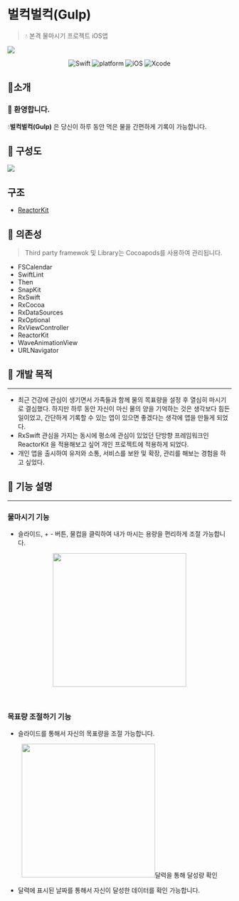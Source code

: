 # 벌컥벌컥(Gulp)
> 💧 본격 물마시기 프로젝트 iOS앱

<img src="https://user-images.githubusercontent.com/59601439/115199996-bd370800-a12e-11eb-8f70-bc1ab0a0c97d.PNG">

<p align="center">
  <img alt="Swift" src="https://img.shields.io/badge/Swift-5.2-orange.svg">
  <img alt="platform" src="https://img.shields.io/badge/platform-iOS-lightgrey">
  <img alt="iOS" src="https://img.shields.io/badge/iOS-14.1%2B-yellow">
  <img alt="Xcode" src="https://img.shields.io/badge/xcode-12.5-blue">
</p>

## 📝소개
### 👋 환영합니다.
💧**벌컥벌컥(Gulp)** 은 당신이 하루 동안 먹은 물을 간편하게 기록이 가능합니다.

## 🔎 구성도
<img src="https://user-images.githubusercontent.com/59601439/115507144-b3401100-a2b6-11eb-851f-004131149e61.png">

## 구조
- [ReactorKit](https://github.com/ReactorKit/ReactorKit)

## 📕 의존성
> Third party framewok 및 Library는 Cocoapods를 사용하여 관리됩니다.

- FSCalendar
- SwiftLint
- Then
- SnapKit
- RxSwift
- RxCocoa
- RxDataSources
- RxOptional
- RxViewController
- ReactorKit
- WaveAnimationView
- URLNavigator

## 🏃 개발 목적
---
- 최근 건강에 관심이 생기면서 가족들과 함께 물의 목표량을 설정 후 열심히 마시기로 결심했다. 하지만 하루 동안 자신이 마신 물의 양을 기억하는 것은 생각보다 힘든 일이었고, 간단하게 기록할 수 있는 앱이 있으면 좋겠다는 생각에 앱을 만들게 되었다.
- RxSwift 관심을 가지는 동시에 평소에 관심이 있었던 단방향 프레임워크인 ReactorKit 을 적용해보고 싶어 개인 프로젝트에 적용하게 되었다.
- 개인 앱을 출시하여 유저와 소통, 서비스를 보완 및 확장, 관리를 해보는 경험을 하고 싶었다.

## 🔫 기능 설명
---
### 물마시기 기능
- 슬라이드, + - 버튼, 물컵을 클릭하여 내가 마시는 용량을 편리하게 조절 가능합니다.
<p align="center">
<img src="https://user-images.githubusercontent.com/59601439/119791869-2d942e80-bf10-11eb-86a8-93b1774e49a0.GIF" width="300" /> 
</p>
<br>

### 목표량 조절하기 기능
- 슬라이드를 통해서 자신의 목표량을 조절 가능합니다.
<p align="center">
<img src="https://user-images.githubusercontent.com/59601439/119791864-2c630180-bf10-11eb-8e2a-db2b42b6dfb1.GIF" width="300 />
</p>
<br>

### 달력을 통해 달성량 확인
- 달력에 표시된 날짜를 통해서 자신이 달성한 데이터를 확인 가능합니다.
<p align="center">
<img src="https://user-images.githubusercontent.com/59601439/119792036-55839200-bf10-11eb-94e5-f9f41d41e939.PNG" width="300 />
</p>

